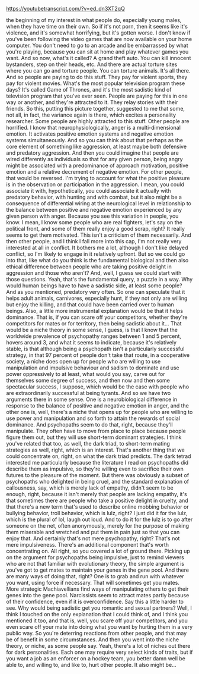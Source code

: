 https://youtubetranscript.com/?v=ed_dn3XT2qQ

 the beginning of my interest in what people do, especially young males, when they have time on their own. So if it's not porn, then it seems like it's violence, and it's somewhat horrifying, but it's gotten worse. I don't know if you've been following the video games that are now available on your home computer. You don't need to go to an arcade and be embarrassed by what you're playing, because you can sit at home and play whatever games you want. And so now, what's it called? A grand theft auto. You can kill innocent bystanders, step on their heads, etc. And there are actual torture sites where you can go and torture people. You can torture animals. It's all there. And so people are paying to do this stuff. They pay for violent sports, they pay for violent movies. What's the most popular television program these days? It's called Game of Thrones, and it's the most sadistic kind of television program that you've ever seen. People are paying for this in one way or another, and they're attracted to it. They relay stories with their friends. So this, putting this picture together, suggested to me that some, not all, in fact, the variance again is there, which excites a personality researcher. Some people are highly attracted to this stuff. Other people are horrified. I know that neurophysiologically, anger is a multi-dimensional emotion. It activates positive emotion systems and negative emotion systems simultaneously. And so you can think about that perhaps as the core element of something like aggression, at least maybe both defensive and predatory aggression. And then you could imagine that people are wired differently as individuals so that for any given person, being angry might be associated with a predominance of approach motivation, positive emotion and a relative decrement of negative emotion. For other people, that would be reversed. I'm trying to account for what the positive pleasure is in the observation or participation in the aggression. I mean, you could associate it with, hypothetically, you could associate it actually with predatory behavior, with hunting and with combat, but it also might be a consequence of differential wiring at the neurological level in relationship to the balance between positive and negative emotion experienced by any given person with anger. Because you see this variation in people, you know. I mean, I know some people who are real fighters, let's say on the political front, and some of them really enjoy a good scrap, right? It really seems to get them motivated. This isn't a criticism of them necessarily. And then other people, and I think I fall more into this cap, I'm not really very interested at all in conflict. It bothers me a lot, although I don't like delayed conflict, so I'm likely to engage in it relatively upfront. But so we could go into that, like what do you think is the fundamental biological and then also ethical difference between people who are taking positive delight in aggression and those who aren't? And, well, I guess we could start with those questions. Yeah, that's the fundamental query, a puzzle in a way. Why would human beings have to have a sadistic side, at least some people? And as you mentioned, predatory very often. So one can speculate that it helps adult animals, carnivores, especially hunt, if they not only are willing but enjoy the killing, and that could have been carried over to human beings. Also, a little more instrumental explanation would be that it helps dominance. That is, if you can scare off your competitors, whether they're competitors for mates or for territory, then being sadistic about it... That would be a niche theory in some sense, I guess, is that I know that the worldwide prevalence of psychopathy ranges between 1 and 5 percent, hovers around 3, and what it seems to indicate, because it's relatively stable, is that although being a psychopath isn't a particularly successful strategy, in that 97 percent of people don't take that route, in a cooperative society, a niche does open up for people who are willing to use manipulation and impulsive behaviour and sadism to dominate and use power oppressively to at least, what would you say, carve out for themselves some degree of success, and then now and then some spectacular success, I suppose, which would be the case with people who are extraordinarily successful at being tyrants. And so we have two arguments there in some sense. One is a neurobiological difference in response to the balance of positive and negative emotion in anger, and the other one is, well, there's a niche that opens up for people who are willing to use power and manipulation and so forth to attain the rewards of social dominance. And psychopaths seem to do that, right, because they'll manipulate. They often have to move from place to place because people figure them out, but they will use short-term dominant strategies. I think you've related that too, as well, the dark triad, to short-term mating strategies as well, right, which is an interest. That's another thing that we could concentrate on, right, on what the dark triad predicts. The dark tetrad interested me particularly because the literature I read on psychopaths did describe them as impulsive, so they're willing even to sacrifice their own futures to the pleasure of the moment. But there was obviously a subset of psychopaths who delighted in being cruel, and the standard explanation of callousness, say, which is merely lack of empathy, didn't seem to be enough, right, because it isn't merely that people are lacking empathy, it's that sometimes there are people who take a positive delight in cruelty, and that there's a new term that's used to describe online mobbing behavior or bullying behavior, troll behavior, which is lulz, right? I just did it for the lulz, which is the plural of lol, laugh out loud. And to do it for the lulz is to go after someone on the net, often anonymously, merely for the purpose of making them miserable and wretched and put them in pain just so that you can enjoy that. And certainly that's not mere psychopathy, right? That's not mere impulsiveness. There's an additional component that's worth concentrating on. All right, so you covered a lot of ground there. Picking up on the argument for psychopaths being impulsive, just to remind viewers who are not that familiar with evolutionary theory, the simple argument is you've got to get mates to maintain your genes in the gene pool. And there are many ways of doing that, right? One is to grab and run with whatever you want, using force if necessary. That will sometimes get you mates. More strategic Machiavellians find ways of manipulating others to get their genes into the gene pool. Narcissists seem to attract mates partly because of their confidence, even if it is overconfidence. Say this a little harder to see. Why would being sadistic get you romantic and sexual partners? Well, I think I touched on the only explanation that I could think of, and I think you mentioned it too, and that is, well, you scare off your competitors, and you even scare off your mate into doing what you want by hurting them in a very public way. So you're deterring reactions from other people, and that may be of benefit in some circumstances. And then you went into the niche theory, or niche, as some people say. Yeah, there's a lot of niches out there for dark personalities. Each one may require very select kinds of traits, but if you want a job as an enforcer on a hockey team, you better damn well be able to, and willing to, and like to, hurt other people. It also might be...